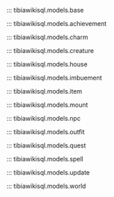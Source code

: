 
::: tibiawikisql.models.base

::: tibiawikisql.models.achievement


::: tibiawikisql.models.charm


::: tibiawikisql.models.creature


::: tibiawikisql.models.house


::: tibiawikisql.models.imbuement


::: tibiawikisql.models.item



::: tibiawikisql.models.mount


::: tibiawikisql.models.npc


::: tibiawikisql.models.outfit


::: tibiawikisql.models.quest


::: tibiawikisql.models.spell


::: tibiawikisql.models.update


::: tibiawikisql.models.world
